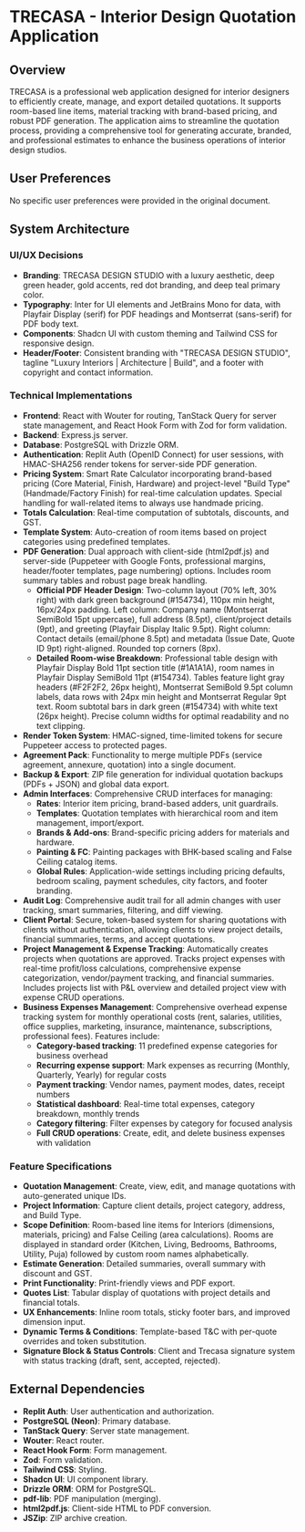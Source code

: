 # TRECASA - Interior Design Quotation Application

## Overview
TRECASA is a professional web application designed for interior designers to efficiently create, manage, and export detailed quotations. It supports room-based line items, material tracking with brand-based pricing, and robust PDF generation. The application aims to streamline the quotation process, providing a comprehensive tool for generating accurate, branded, and professional estimates to enhance the business operations of interior design studios.

## User Preferences
No specific user preferences were provided in the original document.

## System Architecture

### UI/UX Decisions
- **Branding**: TRECASA DESIGN STUDIO with a luxury aesthetic, deep green header, gold accents, red dot branding, and deep teal primary color.
- **Typography**: Inter for UI elements and JetBrains Mono for data, with Playfair Display (serif) for PDF headings and Montserrat (sans-serif) for PDF body text.
- **Components**: Shadcn UI with custom theming and Tailwind CSS for responsive design.
- **Header/Footer**: Consistent branding with "TRECASA DESIGN STUDIO", tagline "Luxury Interiors | Architecture | Build", and a footer with copyright and contact information.

### Technical Implementations
- **Frontend**: React with Wouter for routing, TanStack Query for server state management, and React Hook Form with Zod for form validation.
- **Backend**: Express.js server.
- **Database**: PostgreSQL with Drizzle ORM.
- **Authentication**: Replit Auth (OpenID Connect) for user sessions, with HMAC-SHA256 render tokens for server-side PDF generation.
- **Pricing System**: Smart Rate Calculator incorporating brand-based pricing (Core Material, Finish, Hardware) and project-level "Build Type" (Handmade/Factory Finish) for real-time calculation updates. Special handling for wall-related items to always use handmade pricing.
- **Totals Calculation**: Real-time computation of subtotals, discounts, and GST.
- **Template System**: Auto-creation of room items based on project categories using predefined templates.
- **PDF Generation**: Dual approach with client-side (html2pdf.js) and server-side (Puppeteer with Google Fonts, professional margins, header/footer templates, page numbering) options. Includes room summary tables and robust page break handling.
  - **Official PDF Header Design**: Two-column layout (70% left, 30% right) with dark green background (#154734), 110px min height, 16px/24px padding. Left column: Company name (Montserrat SemiBold 15pt uppercase), full address (8.5pt), client/project details (9pt), and greeting (Playfair Display Italic 9.5pt). Right column: Contact details (email/phone 8.5pt) and metadata (Issue Date, Quote ID 9pt) right-aligned. Rounded top corners (8px).
  - **Detailed Room-wise Breakdown**: Professional table design with Playfair Display Bold 11pt section title (#1A1A1A), room names in Playfair Display SemiBold 11pt (#154734). Tables feature light gray headers (#F2F2F2, 26px height), Montserrat SemiBold 9.5pt column labels, data rows with 24px min height and Montserrat Regular 9pt text. Room subtotal bars in dark green (#154734) with white text (26px height). Precise column widths for optimal readability and no text clipping.
- **Render Token System**: HMAC-signed, time-limited tokens for secure Puppeteer access to protected pages.
- **Agreement Pack**: Functionality to merge multiple PDFs (service agreement, annexure, quotation) into a single document.
- **Backup & Export**: ZIP file generation for individual quotation backups (PDFs + JSON) and global data export.
- **Admin Interfaces**: Comprehensive CRUD interfaces for managing:
    - **Rates**: Interior item pricing, brand-based adders, unit guardrails.
    - **Templates**: Quotation templates with hierarchical room and item management, import/export.
    - **Brands & Add-ons**: Brand-specific pricing adders for materials and hardware.
    - **Painting & FC**: Painting packages with BHK-based scaling and False Ceiling catalog items.
    - **Global Rules**: Application-wide settings including pricing defaults, bedroom scaling, payment schedules, city factors, and footer branding.
- **Audit Log**: Comprehensive audit trail for all admin changes with user tracking, smart summaries, filtering, and diff viewing.
- **Client Portal**: Secure, token-based system for sharing quotations with clients without authentication, allowing clients to view project details, financial summaries, terms, and accept quotations.
- **Project Management & Expense Tracking**: Automatically creates projects when quotations are approved. Tracks project expenses with real-time profit/loss calculations, comprehensive expense categorization, vendor/payment tracking, and financial summaries. Includes projects list with P&L overview and detailed project view with expense CRUD operations.
- **Business Expenses Management**: Comprehensive overhead expense tracking system for monthly operational costs (rent, salaries, utilities, office supplies, marketing, insurance, maintenance, subscriptions, professional fees). Features include:
    - **Category-based tracking**: 11 predefined expense categories for business overhead
    - **Recurring expense support**: Mark expenses as recurring (Monthly, Quarterly, Yearly) for regular costs
    - **Payment tracking**: Vendor names, payment modes, dates, receipt numbers
    - **Statistical dashboard**: Real-time total expenses, category breakdown, monthly trends
    - **Category filtering**: Filter expenses by category for focused analysis
    - **Full CRUD operations**: Create, edit, and delete business expenses with validation

### Feature Specifications
- **Quotation Management**: Create, view, edit, and manage quotations with auto-generated unique IDs.
- **Project Information**: Capture client details, project category, address, and Build Type.
- **Scope Definition**: Room-based line items for Interiors (dimensions, materials, pricing) and False Ceiling (area calculations). Rooms are displayed in standard order (Kitchen, Living, Bedrooms, Bathrooms, Utility, Puja) followed by custom room names alphabetically.
- **Estimate Generation**: Detailed summaries, overall summary with discount and GST.
- **Print Functionality**: Print-friendly views and PDF export.
- **Quotes List**: Tabular display of quotations with project details and financial totals.
- **UX Enhancements**: Inline room totals, sticky footer bars, and improved dimension input.
- **Dynamic Terms & Conditions**: Template-based T&C with per-quote overrides and token substitution.
- **Signature Block & Status Controls**: Client and Trecasa signature system with status tracking (draft, sent, accepted, rejected).

## External Dependencies
- **Replit Auth**: User authentication and authorization.
- **PostgreSQL (Neon)**: Primary database.
- **TanStack Query**: Server state management.
- **Wouter**: React router.
- **React Hook Form**: Form management.
- **Zod**: Form validation.
- **Tailwind CSS**: Styling.
- **Shadcn UI**: UI component library.
- **Drizzle ORM**: ORM for PostgreSQL.
- **pdf-lib**: PDF manipulation (merging).
- **html2pdf.js**: Client-side HTML to PDF conversion.
- **JSZip**: ZIP archive creation.